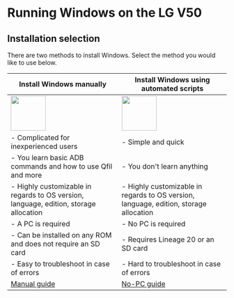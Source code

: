 # Running Windows on the LG V50

## Installation selection
There are two methods to install Windows. Select the method you would like to use below.

| **Install Windows manually** | **Install Windows using automated scripts** 
|------------------------------------------------------------------------------------------------------------------------|-------------------------------------------------------------------------------------------------------------------
| <a href="1-partition.md"><img src="https://github.com/n00b69/woa-flashlmdd/blob/main/guide/zmanual.png" width="80"></a> | <a href="nopc.md"><img src="https://github.com/n00b69/woa-flashlmdd/blob/main/guide/znopc.png" width="80"></a>
| - Complicated for inexperienced users | - Simple and quick
| - You learn basic ADB commands and how to use Qfil and more | - You don't learn anything
| - Highly customizable in regards to OS version, language, edition, storage allocation | - Highly customizable in regards to OS version, language, edition, storage allocation
| - A PC is required | - No PC is required
| - Can be installed on any ROM and does not require an SD card | - Requires Lineage 20 or an SD card
| - Easy to troubleshoot in case of errors | - Hard to troubleshoot in case of errors
| [Manual guide](1-partition.md) | [No-PC guide](nopc.md)













